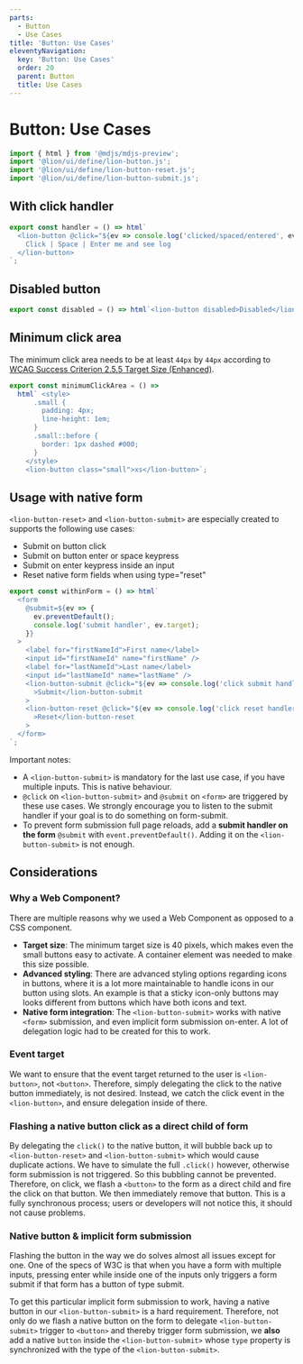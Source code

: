 ```yaml
---
parts:
  - Button
  - Use Cases
title: 'Button: Use Cases'
eleventyNavigation:
  key: 'Button: Use Cases'
  order: 20
  parent: Button
  title: Use Cases
---
```


# Button: Use Cases

```js script
import { html } from '@mdjs/mdjs-preview';
import '@lion/ui/define/lion-button.js';
import '@lion/ui/define/lion-button-reset.js';
import '@lion/ui/define/lion-button-submit.js';
```

## With click handler

```js preview-story
export const handler = () => html`
  <lion-button @click="${ev => console.log('clicked/spaced/entered', ev)}">
    Click | Space | Enter me and see log
  </lion-button>
`;
```

## Disabled button

```js preview-story
export const disabled = () => html`<lion-button disabled>Disabled</lion-button>`;
```

## Minimum click area

The minimum click area needs to be at least `44px` by `44px` according to [WCAG Success Criterion 2.5.5 Target Size (Enhanced)](https://www.w3.org/TR/WCAG22/#target-size-enhanced).

```js preview-story
export const minimumClickArea = () =>
  html` <style>
      .small {
        padding: 4px;
        line-height: 1em;
      }
      .small::before {
        border: 1px dashed #000;
      }
    </style>
    <lion-button class="small">xs</lion-button>`;
```

## Usage with native form

`<lion-button-reset>` and `<lion-button-submit>` are especially created to supports the following use cases:

- Submit on button click
- Submit on button enter or space keypress
- Submit on enter keypress inside an input
- Reset native form fields when using type="reset"

```js preview-story
export const withinForm = () => html`
  <form
    @submit=${ev => {
      ev.preventDefault();
      console.log('submit handler', ev.target);
    }}
  >
    <label for="firstNameId">First name</label>
    <input id="firstNameId" name="firstName" />
    <label for="lastNameId">Last name</label>
    <input id="lastNameId" name="lastName" />
    <lion-button-submit @click="${ev => console.log('click submit handler', ev.target)}"
      >Submit</lion-button-submit
    >
    <lion-button-reset @click="${ev => console.log('click reset handler', ev.target)}"
      >Reset</lion-button-reset
    >
  </form>
`;
```

Important notes:

- A `<lion-button-submit>` is mandatory for the last use case, if you have multiple inputs. This is native behaviour.
- `@click` on `<lion-button-submit>` and `@submit` on `<form>` are triggered by these use cases. We strongly encourage you to listen to the submit handler if your goal is to do something on form-submit.
- To prevent form submission full page reloads, add a **submit handler on the form** `@submit` with `event.preventDefault()`. Adding it on the `<lion-button-submit>` is not enough.

## Considerations

### Why a Web Component?

There are multiple reasons why we used a Web Component as opposed to a CSS component.

- **Target size**: The minimum target size is 40 pixels, which makes even the small buttons easy to activate. A container element was needed to make this size possible.
- **Advanced styling**: There are advanced styling options regarding icons in buttons, where it is a lot more maintainable to handle icons in our button using slots. An example is that a sticky icon-only buttons may looks different from buttons which have both icons and text.
- **Native form integration**: The `<lion-button-submit>` works with native `<form>` submission, and even implicit form submission on-enter. A lot of delegation logic had to be created for this to work.

### Event target

We want to ensure that the event target returned to the user is `<lion-button>`, not `<button>`. Therefore, simply delegating the click to the native button immediately, is not desired. Instead, we catch the click event in the `<lion-button>`, and ensure delegation inside of there.

### Flashing a native button click as a direct child of form

By delegating the `click()` to the native button, it will bubble back up to `<lion-button-reset>` and `<lion-button-submit>` which would cause duplicate actions. We have to simulate the full `.click()` however, otherwise form submission is not triggered. So this bubbling cannot be prevented.
Therefore, on click, we flash a `<button>` to the form as a direct child and fire the click on that button. We then immediately remove that button. This is a fully synchronous process; users or developers will not notice this, it should not cause problems.

### Native button & implicit form submission

Flashing the button in the way we do solves almost all issues except for one.
One of the specs of W3C is that when you have a form with multiple inputs,
pressing enter while inside one of the inputs only triggers a form submit if that form has a button of type submit.

To get this particular implicit form submission to work, having a native button in our `<lion-button-submit>` is a hard requirement.
Therefore, not only do we flash a native button on the form to delegate `<lion-button-submit>` trigger to `<button>`
and thereby trigger form submission, we **also** add a native `button` inside the `<lion-button-submit>`
whose `type` property is synchronized with the type of the `<lion-button-submit>`.
